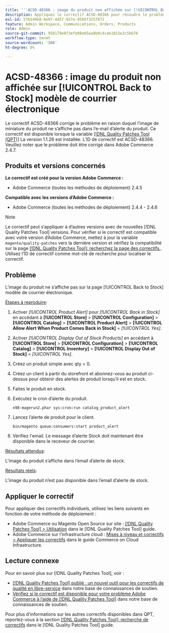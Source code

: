 ```yaml
---
title: '''ACSD-48366 : image du produit non affichée sur [!UICONTROL Back to Stock] modèle d''email'''
description: Appliquez le correctif ACSD-48366 pour résoudre le problème Adobe Commerce en raison duquel l’image de miniature du produit ne s’affiche pas dans l’e-mail d’alerte de stock du produit.
exl-id: 57b549b0-6e97-4d5f-927e-9585f3257872
feature: Admin Workspace, Communications, Orders, Products
role: Admin
source-git-commit: 958179e0f3efe08e65ea8b0c4c4e1015e3c5bb76
workflow-type: tm+mt
source-wordcount: '386'
ht-degree: 0%

---
```


# ACSD-48366 : image du produit non affichée sur [!UICONTROL Back to Stock] modèle de courrier électronique

Le correctif ACSD-48366 corrige le problème en raison duquel l’image de miniature du produit ne s’affiche pas dans l’e-mail d’alerte du produit. Ce correctif est disponible lorsque la variable [[!DNL Quality Patches Tool (QPT)]](/help/announcements/adobe-commerce-announcements/magento-quality-patches-released-new-tool-to-self-serve-quality-patches.md) La version 1.1.26 est installée. L’ID de correctif est ACSD-48366. Veuillez noter que le problème doit être corrigé dans Adobe Commerce 2.4.7.

## Produits et versions concernés

**Le correctif est créé pour la version Adobe Commerce :**

* Adobe Commerce (toutes les méthodes de déploiement) 2.4.5

**Compatible avec les versions d’Adobe Commerce :**

* Adobe Commerce (toutes les méthodes de déploiement) 2.4.4 - 2.4.6

>[!NOTE]
>
>Le correctif peut s’appliquer à d’autres versions avec de nouvelles [!DNL Quality Patches Tool] versions. Pour vérifier si le correctif est compatible avec votre version d’Adobe Commerce, mettez à jour la variable `magento/quality-patches` vers la dernière version et vérifiez la compatibilité sur la page [[!DNL Quality Patches Tool]: recherchez la page des correctifs.](https://experienceleague.adobe.com/tools/commerce-quality-patches/index.html). Utilisez l’ID de correctif comme mot-clé de recherche pour localiser le correctif.

## Problème

L’image du produit ne s’affiche pas sur la page [!UICONTROL Back to Stock] modèle de courrier électronique.

<u>Étapes à reproduire</u>:

1. Activer *[!UICONTROL Product Alert]* pour *[!UICONTROL Back in Stock]* en accédant à **[!UICONTROL Store]** > **[!UICONTROL Configuration]** > **[!UICONTROL Catalog]** > **[!UICONTROL Product Alert]** > **[!UICONTROL Allow Alert When Product Comes Back in Stock]** = *[!UICONTROL Yes]*.
1. Activer *[!UICONTROL Display Out of Stock Products]* en accédant à **[!UICONTROL Store]** > **[!UICONTROL Configuration]** > **[!UICONTROL Catalog]** > **[!UICONTROL Inventory]** > **[!UICONTROL Display Out of Stock]** = *[!UICONTROL Yes]*.
1. Créez un produit simple avec qty = 0.
1. Créez un client à partir du storefront et abonnez-vous au produit ci-dessus pour obtenir des alertes de produit lorsqu’il est en stock.
1. Faites le produit en stock.
1. Exécutez le cron d’alerte du produit.

   ```
   n98-magerun2.phar sys:cron:run catalog_product_alert
   ```

1. Lancez l’alerte de produit pour le client.

   ```
   bin/magento queue:consumers:start product_alert
   ```

1. Vérifiez l&#39;email. Le message d’alerte Stock doit maintenant être disponible dans le receveur de courrier.

<u>Résultats attendus</u>:

L’image du produit s’affiche dans l’email d’alerte de stock.

<u>Résultats réels</u>:

L’image du produit n’est pas disponible dans l’email d’alerte de stock.

## Appliquer le correctif

Pour appliquer des correctifs individuels, utilisez les liens suivants en fonction de votre méthode de déploiement :

* Adobe Commerce ou Magento Open Source sur site : [[!DNL Quality Patches Tool] > Utilisation](https://experienceleague.adobe.com/docs/commerce-operations/tools/quality-patches-tool/usage.html) dans le [!DNL Quality Patches Tool] guide.
* Adobe Commerce sur l’infrastructure cloud : [Mises à niveau et correctifs > Appliquer les correctifs](https://experienceleague.adobe.com/docs/commerce-cloud-service/user-guide/develop/upgrade/apply-patches.html) dans le guide Commerce on Cloud Infrastructure.

## Lecture connexe

Pour en savoir plus sur [!DNL Quality Patches Tool], voir :

* [[!DNL Quality Patches Tool] publié : un nouvel outil pour les correctifs de qualité en libre-service](/help/announcements/adobe-commerce-announcements/magento-quality-patches-released-new-tool-to-self-serve-quality-patches.md) dans notre base de connaissances de soutien.
* [Vérifiez si le correctif est disponible pour votre problème Adobe Commerce à l’aide de [!DNL Quality Patches Tool]](/help/support-tools/patches-available-in-qpt-tool/check-patch-for-magento-issue-with-magento-quality-patches.md) dans notre base de connaissances de soutien.

Pour plus d’informations sur les autres correctifs disponibles dans QPT, reportez-vous à la section [[!DNL Quality Patches Tool]: recherche de correctifs](https://experienceleague.adobe.com/tools/commerce-quality-patches/index.html) dans le [!DNL Quality Patches Tool] guide.
